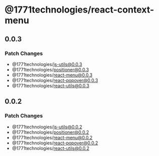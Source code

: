 # @1771technologies/react-context-menu

## 0.0.3

### Patch Changes

- @1771technologies/js-utils@0.0.3
- @1771technologies/positioner@0.0.3
- @1771technologies/react-menu@0.0.3
- @1771technologies/react-popover@0.0.3
- @1771technologies/react-utils@0.0.3

## 0.0.2

### Patch Changes

- @1771technologies/js-utils@0.0.2
- @1771technologies/positioner@0.0.2
- @1771technologies/react-menu@0.0.2
- @1771technologies/react-popover@0.0.2
- @1771technologies/react-utils@0.0.2
